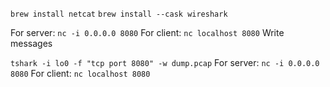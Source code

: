 `brew install netcat`
`brew install --cask wireshark`

For server: `nc -i 0.0.0.0 8080`
For client: `nc localhost 8080`
Write messages

`tshark -i lo0 -f "tcp port 8080" -w dump.pcap`
For server: `nc -i 0.0.0.0 8080`
For client: `nc localhost 8080`
